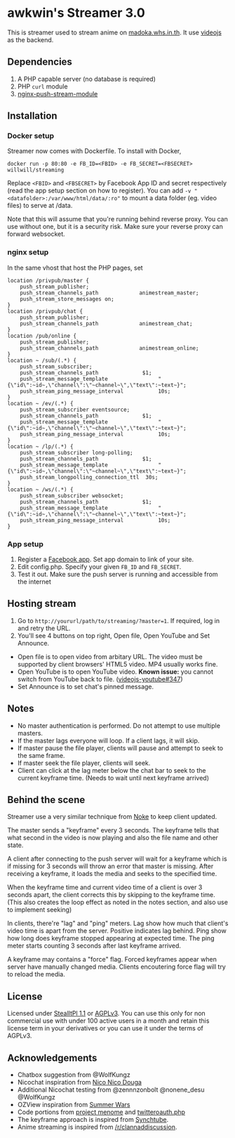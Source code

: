 # awkwin's Streamer 3.0

This is streamer used to stream anime on [madoka.whs.in.th](http://madoka.whs.in.th/streaming/). It use [videojs](https://videojs.com) as the backend.

## Dependencies

1. A PHP capable server (no database is required)
2. PHP `curl` module
3. [nginx-push-stream-module](https://github.com/wandenberg/nginx-push-stream-module)

## Installation

### Docker setup

Streamer now comes with Dockerfile. To install with Docker,

```
docker run -p 80:80 -e FB_ID=<FBID> -e FB_SECRET=<FBSECRET> willwill/streaming
```

Replace `<FBID>` and `<FBSECRET>` by Facebook App ID and secret respectively (read the app setup section on how to register). You can add `-v "<datafolder>:/var/www/html/data/:ro"` to mount a data folder (eg. video files) to serve at /data.

Note that this will assume that you're running behind reverse proxy. You can use without one, but it is a security risk. Make sure your reverse proxy can forward websocket.

### nginx setup

In the same vhost that host the PHP pages, set

~~~~~~~
location /privpub/master {
	push_stream_publisher;
	push_stream_channels_path             animestream_master;
	push_stream_store_messages on;
}
location /privpub/chat {
	push_stream_publisher;
	push_stream_channels_path             animestream_chat;
}
location /pub/online {
	push_stream_publisher;
	push_stream_channels_path             animestream_online;
}
location ~ /sub/(.*) {
	push_stream_subscriber;
	push_stream_channels_path              $1;
	push_stream_message_template                "{\"id\":~id~,\"channel\":\"~channel~\",\"text\":~text~}";
	push_stream_ping_message_interval           10s;
}
location ~ /ev/(.*) {
	push_stream_subscriber eventsource;
	push_stream_channels_path              $1;
	push_stream_message_template                "{\"id\":~id~,\"channel\":\"~channel~\",\"text\":~text~}";
	push_stream_ping_message_interval           10s;
}
location ~ /lp/(.*) {
	push_stream_subscriber long-polling;
	push_stream_channels_path              $1;
	push_stream_message_template                "{\"id\":~id~,\"channel\":\"~channel~\",\"text\":~text~}";
	push_stream_longpolling_connection_ttl	30s;
}
location ~ /ws/(.*) {
	push_stream_subscriber websocket;
	push_stream_channels_path              $1;
	push_stream_message_template                "{\"id\":~id~,\"channel\":\"~channel~\",\"text\":~text~}";
	push_stream_ping_message_interval           10s;
}
~~~~~~~

### App setup

1. Register a [Facebook app](http://developers.facebook.com). Set app domain to link of your site.
2. Edit config.php. Specify your given `FB_ID` and `FB_SECRET`.
3. Test it out. Make sure the push server is running and accessible from the internet

## Hosting stream

1. Go to `http://yoururl/path/to/streaming/?master=1`. If required, log in and retry the URL.
2. You'll see 4 buttons on top right, Open file, Open YouTube and Set Announce.

- Open file is to open video from arbitary URL. The video must be supported by client browsers' HTML5 video. MP4 usually works fine.
- Open YouTube is to open YouTube video. **Known issue:** you cannot switch from YouTube back to file. ([videojs-youtube#347](https://github.com/eXon/videojs-youtube/issues/347))
- Set Announce is to set chat's pinned message.

## Notes

- No master authentication is performed. Do not attempt to use multiple masters.
- If the master lags everyone will loop. If a client lags, it will skip.
- If master pause the file player, clients will pause and attempt to seek to the same frame.
- If master seek the file player, clients will seek.
- Client can click at the lag meter below the chat bar to seek to the current keyframe time. (Needs to wait until next keyframe arrived)

## Behind the scene

Streamer use a very similar technique from [Noke](https://github.com/whs/Noke) to keep client updated.

The master sends a "keyframe" every 3 seconds. The keyframe tells that what second in the video is now playing and also the file name and other state.

A client after connecting to the push server will wait for a keyframe which is if missing for 3 seconds will throw an error that master is missing. After receiving a keyframe, it loads the media and seeks to the specified time.

When the keyframe time and current video time of a client is over 3 seconds apart, the client corrects this by skipping to the keyframe time. (This also creates the loop effect as noted in the notes section, and also use to implement seeking)

In clients, there're "lag" and "ping" meters. Lag show how much that client's video time is apart from the server. Positive indicates lag behind. Ping show how long does keyframe stopped appearing at expected time. The ping meter starts counting 3 seconds after last keyframe arrived.

A keyframe may contains a "force" flag. Forced keyframes appear when server have manually changed media. Clients encoutering force flag will try to reload the media.

## License

Licensed under [StealItPl 1.1](https://github.com/whs/whs.github.com/blob/master/LICENSE) or [AGPLv3](http://www.gnu.org/licenses/agpl.html). You can use this only for non commercial use with under 100 active users in a month and retain this license term in your derivatives or you can use it under the terms of AGPLv3.

## Acknowledgements

- Chatbox suggestion from @WolfKungz
- Nicochat inspiration from [Nico Nico Douga](http://nicovideo.jp)
- Additional Nicochat testing from @zennnzonbolt @nonene_desu @WolfKungz
- OZView inspiration from [Summer Wars](http://menome.in.th/anime/summerwars)
- Code portions from [project menome](http://menome.in.th) and [twitteroauth.php](https://github.com/abraham/twitteroauth)
- The keyframe approach is inspired from [Synchtube](http://synchtube.com).
- Anime streaming is inspired from [/r/clannaddiscussion](http://www.reddit.com/r/clannaddiscussion).
